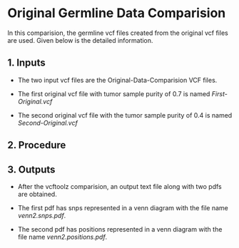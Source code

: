 # Original Germline Data Comparision

In this comparision, the germline vcf files created from the original vcf files are used. Given below is the detailed information.

## 1. Inputs

* The two input vcf files are the Original-Data-Comparision VCF files.

* The first original vcf file with tumor sample purity of 0.7 is named *First-Original.vcf*

* The second original vcf file with the tumor sample purity of 0.4 is named *Second-Original.vcf*

## 2. Procedure

## 3. Outputs

* After the vcftoolz comparision, an output text file along with two pdfs are obtained.

* The first pdf has snps represented in a venn diagram with the file name *venn2.snps.pdf*.

* The second pdf has positions represented in a venn diagram with the file name *venn2.positions.pdf*.
